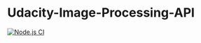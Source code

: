 # Udacity-Image-Processing-API

[![Node.js CI](https://github.com/Redtigercod4/Udacity-Image-Processing-API/actions/workflows/node.js.yml/badge.svg)](https://github.com/Redtigercod4/Udacity-Image-Processing-API/actions/workflows/node.js.yml)
